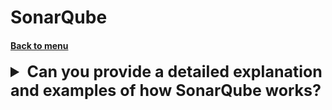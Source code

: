 <h1>SonarQube</h1> 
<h4> 

[Back to menu](../Menu.md)

</h4>

[//]: # (Can you provide a detailed explanation 
        and examples of how SonarQube works?)
<details>
    <summary style="font-size: 25px;">
        <b>
            Can you provide a detailed explanation 
            and examples of how SonarQube works?
        </b>
    </summary>
<br>

SonarQube is an open-source platform used to measure and analyze 
the quality of source code in a software project. 

It supports many programming languages and provides reports 
on duplicate code, coding standards, unit tests, code coverage, 
complex code, potential bugs, comments, and security vulnerabilities.

Pros:
1. Extensive support for a wide range of programming languages.
2. Easy integration with build systems and other DevOps tools.
3. Provides useful and actionable metrics to maintain the quality of code.

Cons:
1. Can be tricky to configure to suit specific needs.
2. Some may find it to be resource-heavy, particularly for large codebases.
3. Could produce false positives on certain rule sets.

</details>
<br>